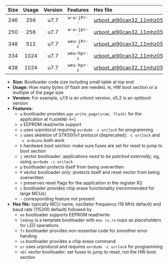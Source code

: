 |Size|Usage|Version|Features|Hex file|
|:-:|:-:|:-:|:-:|:--|
|246|256|u7.7|`w-u-jPr--`|[urboot_at90can32_11mhz0592_38400bps_lednop_ur_vbl.hex](https://raw.githubusercontent.com/stefanrueger/urboot.hex/main/mcus/at90can32/fcpu_11mhz0592/38400_bps/urboot_at90can32_11mhz0592_38400bps_lednop_ur_vbl.hex)|
|250|256|u7.7|`w-u-jpr--`|[urboot_at90can32_11mhz0592_38400bps_lednop_fr_ur_vbl.hex](https://raw.githubusercontent.com/stefanrueger/urboot.hex/main/mcus/at90can32/fcpu_11mhz0592/38400_bps/urboot_at90can32_11mhz0592_38400bps_lednop_fr_ur_vbl.hex)|
|348|512|u7.7|`weu-jPr-c`|[urboot_at90can32_11mhz0592_38400bps_ee_lednop_fr_ce_ur_vbl.hex](https://raw.githubusercontent.com/stefanrueger/urboot.hex/main/mcus/at90can32/fcpu_11mhz0592/38400_bps/urboot_at90can32_11mhz0592_38400bps_ee_lednop_fr_ce_ur_vbl.hex)|
|334|1024|u7.7|`weu-hpr-c`|[urboot_at90can32_11mhz0592_38400bps_ee_lednop_fr_ce_ur.hex](https://raw.githubusercontent.com/stefanrueger/urboot.hex/main/mcus/at90can32/fcpu_11mhz0592/38400_bps/urboot_at90can32_11mhz0592_38400bps_ee_lednop_fr_ce_ur.hex)|
|438|1024|u7.7|`wes-hpr-c`|[urboot_at90can32_11mhz0592_38400bps_ee_lednop_fr_ce.hex](https://raw.githubusercontent.com/stefanrueger/urboot.hex/main/mcus/at90can32/fcpu_11mhz0592/38400_bps/urboot_at90can32_11mhz0592_38400bps_ee_lednop_fr_ce.hex)|

- **Size:** Bootloader code size including small table at top end
- **Usage:** How many bytes of flash are needed, ie, HW boot section or a multiple of the page size
- **Version:** For example, u7.6 is an urboot version, o5.2 is an optiboot version
- **Features:**
  + `w` bootloader provides `pgm_write_page(sram, flash)` for the application at `FLASHEND-4+1`
  + `e` EEPROM read/write support
  + `u` uses urprotocol requiring `avrdude -c urclock` for programming
  + `s` uses skeleton of STK500v1 protocol (deprecated); `-c urclock` and `-c arduino` both work
  + `h` hardware boot section: make sure fuses are set for reset to jump to boot section
  + `j` vector bootloader: applications *need to be patched externally*, eg, using `avrdude -c urclock`
  + `p` bootloader protects itself from being overwritten
  + `P` vector bootloader only: protects itself and reset vector from being overwritten
  + `r` preserves reset flags for the application in the register R2
  + `c` bootloader provides chip erase functionality (recommended for large MCUs)
  + `-` corresponding feature not present
- **Hex file:** typically MCU name, oscillator frequency (16 MHz default) and baud rate (115200 default) followed by
  + `ee` bootloader supports EEPROM read/write
  + `lednop` is a template bootloader with `mov rx,rx` nops as placeholders for LED operations
  + `fr` bootloader provides non-essential code for smoother error handing
  + `ce` bootloader provides a chip erase command
  + `ur` uses urprotocol and requires `avrdude -c urclock` for programming
  + `vbl` vector bootloader: set fuses to jump to reset, not the HW boot section
